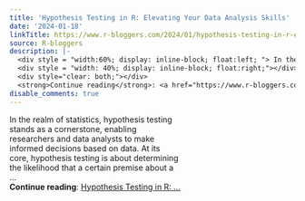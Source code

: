 ```yaml
---
title: 'Hypothesis Testing in R: Elevating Your Data Analysis Skills'
date: '2024-01-18'
linkTitle: https://www.r-bloggers.com/2024/01/hypothesis-testing-in-r-elevating-your-data-analysis-skills/
source: R-bloggers
description: |-
  <div style = "width:60%; display: inline-block; float:left; "> In the realm of statistics, hypothesis testing stands as a cornerstone, enabling researchers and data analysts to make informed decisions based on data. At its core, hypothesis testing is about determining the likelihood that a certain premise about a ...</div>
  <div style = "width: 40%; display: inline-block; float:right;"></div>
  <div style="clear: both;"></div>
  <strong>Continue reading</strong>: <a href="https://www.r-bloggers.com/2024/01/hypothesis-testing-in-r-elevating-your-data-analysis-skills/">Hypothesis Testing in R: ...
disable_comments: true
---
```

<div style = "width:60%; display: inline-block; float:left; "> In the realm of statistics, hypothesis testing stands as a cornerstone, enabling researchers and data analysts to make informed decisions based on data. At its core, hypothesis testing is about determining the likelihood that a certain premise about a ...</div>
<div style = "width: 40%; display: inline-block; float:right;"></div>
<div style="clear: both;"></div>
<strong>Continue reading</strong>: <a href="https://www.r-bloggers.com/2024/01/hypothesis-testing-in-r-elevating-your-data-analysis-skills/">Hypothesis Testing in R: ...